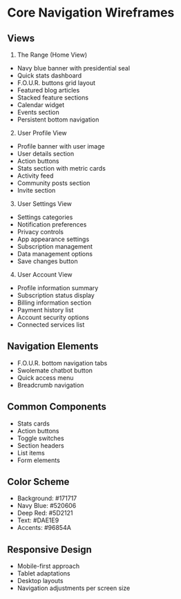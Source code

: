 # Core Navigation Wireframes

## Views
1. The Range (Home View)
- Navy blue banner with presidential seal
- Quick stats dashboard
- F.O.U.R. buttons grid layout
- Featured blog articles
- Stacked feature sections
- Calendar widget
- Events section
- Persistent bottom navigation

2. User Profile View
- Profile banner with user image
- User details section
- Action buttons
- Stats section with metric cards
- Activity feed
- Community posts section
- Invite section

3. User Settings View
- Settings categories
- Notification preferences
- Privacy controls
- App appearance settings
- Subscription management
- Data management options
- Save changes button

4. User Account View
- Profile information summary
- Subscription status display
- Billing information section
- Payment history list
- Account security options
- Connected services list

## Navigation Elements
- F.O.U.R. bottom navigation tabs
- Swolemate chatbot button
- Quick access menu
- Breadcrumb navigation

## Common Components
- Stats cards
- Action buttons
- Toggle switches
- Section headers
- List items
- Form elements

## Color Scheme
- Background: #171717
- Navy Blue: #520606
- Deep Red: #5D2121
- Text: #DAE1E9
- Accents: #96854A

## Responsive Design
- Mobile-first approach
- Tablet adaptations
- Desktop layouts
- Navigation adjustments per screen size

